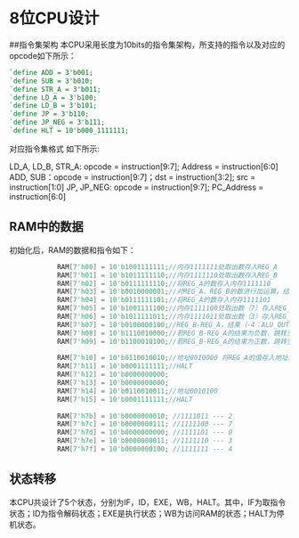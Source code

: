 # 8位CPU设计
##指令集架构
本CPU采用长度为10bits的指令集架构，所支持的指令以及对应的opcode如下所示：

```verilog
`define ADD = 3'b001;
`define SUB = 3'b010;
`define STR_A = 3'b011;
`define LD_A = 3'b100;
`define LD_B = 3'b101;
`define JP = 3'b110;
`define JP_NEG = 3'b111;
`define HLT = 10'b000_1111111;
```

对应指令集格式 如下所示:

LD_A, LD_B, STR_A:  opcode = instruction[9:7]; Address = instruction[6:0]
ADD, SUB：opcode = instruction[9:7]；dst = instruction[3:2];  src = instruction[1:0]
JP, JP_NEG:  opcode = instruction[9:7];  PC_Address = instruction[6:0]

## RAM中的数据

初始化后，RAM的数据和指令如下：

```verilog
			RAM[7'h00] = 10'b1001111111;//内存1111111处取出数存入REG_A  
			RAM[7'h01] = 10'b1011111110;//内存1111110处取出数存入REG_B  
			RAM[7'h02] = 10'b0111111110;//将REG_A的数存入内存1111110
			RAM[7'h03] = 10'b0010000001;//对REG_A、REG_B的数进行加运算，结果存入REG_A
			RAM[7'h04] = 10'b0111111101;//将REG_A的数存入内存1111101
			RAM[7'h05] = 10'b1001111100;//内存1111100处取出数（7）存入REG_A
			RAM[7'h06] = 10'b1011111011;//内存1111011处取出数（3）存入REG_B		
		    RAM[7'h07] = 10'b0100000100;//REG_B-REG_A，结果（-4：ALU_OUT_SAVE = 4，ALU_FLAG[1]置1）存入REG_B
		    RAM[7'h08] = 10'b1110010000;//若REG_B-REG_A的结果为负数，跳转至0010000
			RAM[7'h09] = 10'b1100010100;//若REG_B-REG_A的结果为正数，跳转至0010100
			
			RAM[7'h10] = 10'b0110010010;//地址0010000 将REG_A的值存入地址为0010010
			RAM[7'h11] = 10'b0001111111;//HALT
			RAM[7'h12] = 10'b0000000000;
			RAM[7'h13] = 10'b0000000000;
			RAM[7'h14] = 10'b0110010011;//地址0010100
			RAM[7'h15] = 10'b0001111111;//HALT
			
			RAM[7'h7b] = 10'b0000000010; //1111011 --- 2
			RAM[7'h7c] = 10'b0000000111; //1111100 --- 7
			RAM[7'h7d] = 10'b0000000000; //1111101 --- 0
			RAM[7'h7e] = 10'b0000000011; //1111110 --- 3
			RAM[7'h7f] = 10'b0000000100; //1111111 --- 4
```

## 状态转移

本CPU共设计了5个状态，分别为IF，ID，EXE，WB，HALT。其中，IF为取指令状态；ID为指令解码状态；EXE是执行状态；WB为访问RAM的状态；HALT为停机状态。